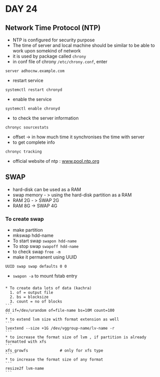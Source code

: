 # DAY 24

## Network Time Protocol (NTP)

  * NTP is configured for security purpose
  * The time of server and local machine should be similar to be able to work upon somekind of network
  * it is used by package called ```chrony```
  * in conf file of chrony ```/etc/chrony.conf```, enter
  ```
  server adhocnw.example.com
  ```
  * restart service
  ```
  systemctl restart chronyd
  ```
  * enable the service
  ```
  systemctl enable chronyd
  ```
  * to check the server information
  ```
  chronyc sourcestats
  ```
  * offset -> in how much time it synchronises the time with server
  * to get complete info
  ```
  chronyc tracking
  ```
  * official website of ntp : www.pool.ntp.org

## SWAP
 * hard-disk can be used as a RAM
 * swap memory - > using the hard-disk partition as a RAM
 * RAM 2G - >  SWAP 2G
 * RAM 8G -> SWAP 4G

 ### To create swap
  * make partition
  * mkswap hdd-name
  * To start swap ```swapon hdd-name```
  * To stop swap ```swapoff hdd-name```
  * to check swap ```free -m```
  * make it permanent using UUID
  ```
  UUID swap swap defaults 0 0
  ```
  * ```swapon -a``` to mount fstab entry

 ###
    * To create data lots of data (kachra)
      1. of = output file
      2. bs = blocksize
      3. count = no of blocks 
    ```
    dd if=/dev/urandom of=file-name bs=10M count=100
    ```
    * to extend lvm size with format extension as well
    ```
    lvextend --size +1G /dev/vggroup-name/lv-name -r
    ```
    * to increase the format size of lvm , if partition is already formatted with xfs
    ```
    xfs_growfs              # only for xfs type
    ```
    * to increase the format size of any format
    ```
    resize2f lvm-name
    ```
